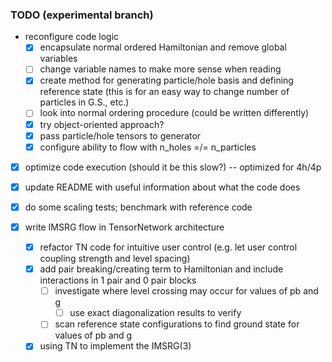 ### TODO (experimental branch)

* reconfigure code logic
  * [x] encapsulate normal ordered Hamiltonian and remove global variables
  * [ ] change variable names to make more sense when reading
  * [x] create method for generating particle/hole basis and defining reference state (this is for an easy way to change number of particles in G.S., etc.)
  * [ ] look into normal ordering procedure (could be written differently)
  * [x] try object-oriented approach?
  * [x] pass particle/hole tensors to generator
  * [x] configure ability to flow with n_holes =/= n_particles
* [x] optimize code execution (should it be this slow?) -- optimized for 4h/4p
* [x] update README with useful information about what the code does
* [x] do some scaling tests; benchmark with reference code

* [x] write IMSRG flow in TensorNetwork architecture
  * [x] refactor TN code for intuitive user control (e.g. let user control coupling strength and level spacing)
  * [x] add pair breaking/creating term to Hamiltonian and include interactions in 1 pair and 0 pair blocks
    * [ ] investigate where level crossing may occur for values of pb and g
      * [ ] use exact diagonalization results to verify
    * [ ] scan reference state configurations to find ground state for values of pb and g
  * [x] using TN to implement the IMSRG(3)
